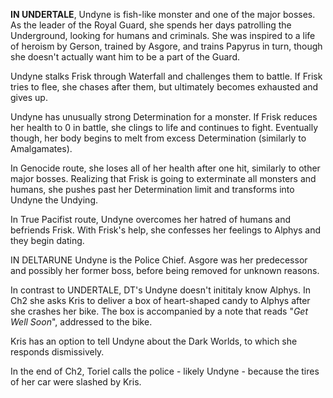 **IN UNDERTALE**, Undyne is fish-like monster and one of the major bosses. As the leader of the Royal Guard, she spends her days patrolling the <a onclick="loadFile('.md')">Underground</a>, looking for humans and criminals. She was inspired to a life of heroism by <a onclick="loadFile('Gerson Boom.md')">Gerson</a>, trained by <a onclick="loadFile('Asgore.md')">Asgore</a>, and trains <a onclick="loadFile('Papyrus.md')">Papyrus</a> in turn, though she doesn't actually want him to be a part of the Guard.

Undyne stalks Frisk through Waterfall and challenges them to battle. If Frisk tries to flee, she chases after them, but ultimately becomes exhausted and gives up.

Undyne has unusually strong <a onclick="loadFile('Determination.md')">Determination</a> for a monster. If Frisk reduces her health to 0 in battle, she clings to life and continues to fight. Eventually though, her body begins to melt from excess Determination (similarly to <a onclick="loadFile('Amalgamates.md')">Amalgamates</a>). 

In Genocide route, she loses all of her health after one hit, similarly to other major bosses. Realizing that Frisk is going to exterminate all monsters and humans, she pushes past her Determination limit and transforms into Undyne the Undying.

In True Pacifist route, Undyne overcomes her hatred of humans and befriends Frisk. With Frisk's help, she confesses her feelings to <a onclick="loadFile('Alphys.md')">Alphys</a> and they begin dating.

IN DELTARUNE Undyne is the Police Chief. <a onclick="loadFile('Asgore.md')">Asgore</a> was her predecessor and possibly her former boss, before being removed for unknown reasons.

In contrast to UNDERTALE, DT's Undyne doesn't inititaly know <a onclick="loadFile('Alphys.md')">Alphys</a>. In Ch2 she asks Kris to deliver a box of heart-shaped candy to Alphys after she crashes her bike. The box is accompanied by a note that reads "_Get Well Soon_", addressed to the bike.

Kris has an option to tell Undyne about the Dark Worlds, to which she responds dismissively.

In the end of Ch2, Toriel calls the police - likely Undyne - because the tires of her car were slashed by Kris.